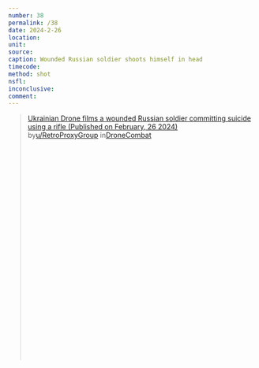 ```yaml
---
number: 38
permalink: /38
date: 2024-2-26
location: 
unit:
source: 
caption: Wounded Russian soldier shoots himself in head
timecode: 
method: shot
nsfl: 
inconclusive: 
comment: 
---
```

<blockquote class="reddit-embed-bq" style="height:500px" data-embed-height="584"><a href="https://www.reddit.com/r/DroneCombat/comments/1b0fmgq/ukrainian_drone_films_a_wounded_russian_soldier/">Ukrainian Drone films a wounded Russian soldier committing suicide using a rifle (Published on February, 26 2024)</a><br> by<a href="https://www.reddit.com/user/RetroProxyGroup/">u/RetroProxyGroup</a> in<a href="https://www.reddit.com/r/DroneCombat/">DroneCombat</a></blockquote><script async="" src="https://embed.reddit.com/widgets.js" charset="UTF-8"></script>
